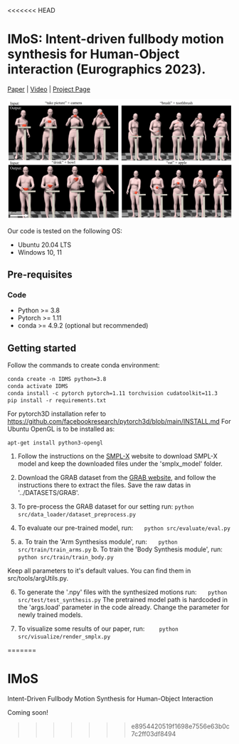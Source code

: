 <<<<<<< HEAD
# IMoS: Intent-driven fullbody motion synthesis for Human-Object interaction (Eurographics 2023).

[Paper](https://arxiv.org/pdf/2212.07555.pdf) | 
[Video](https://www.youtube.com/watch?v=3Ngi9k41-7c) | 
[Project Page](https://vcai.mpi-inf.mpg.de/projects/IMoS/)

<img src="teaser.jpg" alt="teaser image" />

Our code is tested on the following OS: 
* Ubuntu 20.04 LTS
* Windows 10, 11

## Pre-requisites
### Code
* Python >= 3.8
* Pytorch >= 1.11
* conda >= 4.9.2 (optional but recommended)

## Getting started

Follow the commands to create conda environment:
```
conda create -n IDMS python=3.8
conda activate IDMS
conda install -c pytorch pytorch=1.11 torchvision cudatoolkit=11.3
pip install -r requirements.txt
```
For pytorch3D installation refer to https://github.com/facebookresearch/pytorch3d/blob/main/INSTALL.md
For Ubuntu OpenGL is to be installed as:
```apt-get update
apt-get install python3-opengl
```
1. Follow the instructions on the [SMPL-X](https://smpl-x.is.tue.mpg.de) website to download SMPL-X model and keep the downloaded files under the 'smplx_model' folder.

2. Download the GRAB dataset from the [GRAB website](https://grab.is.tue.mpg.de), and follow the instructions there to extract the files.
Save the raw datas in '../DATASETS/GRAB'. 

3. To pre-process the GRAB dataset for our setting run: 
```python src/data_loader/dataset_preprocess.py ```


4. To evaluate our pre-trained model, run:
```    python src/evaluate/eval.py ``` 
    
5. a. To train the 'Arm Synthesiss module', run:
```    python src/train/train_arms.py ```
	b. To train the 'Body Synthesis module', run:
```    python src/train/train_body.py ```

Keep all parameters to it's default values. You can find them in src/tools/argUtils.py. 

6. To generate the '.npy' files with the synthesized motions run:
```    python src/test/test_synthesis.py ```
The pretrained model path is hardcoded in the 'args.load' parameter in the code already. Change the parameter for newly trained models.

5. To visualize some results of our paper, run:
```    python src/visualize/render_smplx.py```


=======
# IMoS
Intent-Driven Fullbody Motion Synthesis for Human-Object Interaction

Coming soon!
>>>>>>> e8954420519f1698e7556e63b0c7c2ff03df8494
